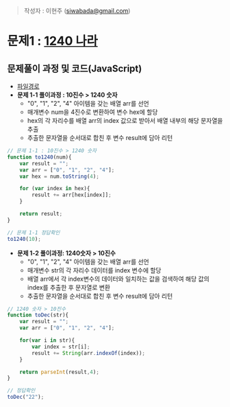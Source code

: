 > 작성자 : 이현주 (<siwabada@gmail.com>)

# 문제1 : [1240 나라](https://github.com/wayhome25/code-squad/blob/master/level_test_1/1240_world.js)

## 문제풀이 과정 및 코드(JavaScript)
- [파일경로](https://github.com/wayhome25/code-squad/blob/master/level_test_1/1240_world.js)
- **문제 1-1 풀이과정 : 10진수 > 1240 숫자**
    - "0", "1", "2", "4" 아이템을 갖는 배열 arr를 선언
    - 매개변수 num을 4진수로 변환하여 변수 hex에 할당
    - hex의 각 자리수를 배열 arr의 index 값으로 받아서 배열 내부의 해당 문자열을 추출
    - 추출한 문자열을 순서대로 합친 후 변수 result에 담아 리턴

```javascript
// 문제 1-1 : 10진수 > 1240 숫자
function to1240(num){
	var result = "";
	var arr = ["0", "1", "2", "4"];
	var hex = num.toString(4);

	for (var index in hex){
		result += arr[hex[index]];
	}

	return result;
}

// 문제 1-1 정답확인
to1240(10);

```

  - **문제 1-2 풀이과정: 1240숫자 > 10진수**
    - "0", "1", "2", "4" 아이템을 갖는 배열 arr를 선언
    - 매개변수 str의 각 자리수 데이터를 index 변수에 할당
    - 배열 arr에서 각 index변수의 데이터와 일치하는 값을 검색하여 해당 값의 index를 추출한 후 문자열로 변환  
    - 추출한 문자열을 순서대로 합친 후 변수 result에 담아 리턴

```javascript
// 1240 숫자 > 10진수
function toDec(str){
	var result = "";
	var arr = ["0", "1", "2", "4"];

	for(var i in str){
		var index = str[i];
		result += String(arr.indexOf(index));
	}

	return parseInt(result,4);
}

// 정답확인
toDec("22");
```
